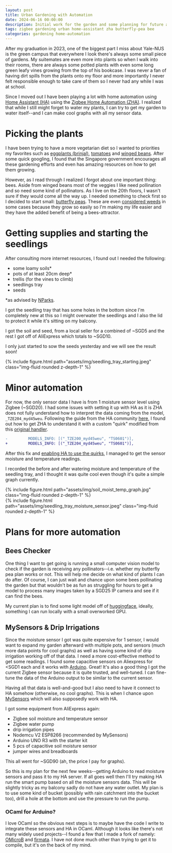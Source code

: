 ```yaml
---
layout: post
title: Urban Gardening with Automation
date: 2024-06-16 00:00:00
description: Initial work for the garden and some planning for future automation
tags: zigbee gardening urban home-assistant zha butterfly-pea bee
categories: gardening home-automation
---
```


After my graduation in 2023, one of the biggest part I miss about Yale-NUS is the green campus that everywhere I look there's always some small piece of gardens.  My suitemates are even more into plants so when I walk into their rooms, there are always some potted plants with even some long green leafy vines growing from the top of his bookcase.  I was never a fan of having dirt spills from the plants onto my floor and more importantly I never felt responsible enough to take care of them so I never had any while I was at school.  

Since I moved out I have been playing a lot with home automation using [Home Assistant (HA)](https://www.home-assistant.io/) using the [Zigbee Home Automation (ZHA)](https://www.home-assistant.io/integrations/zha/).  I realized that while I still might forget to water my plants, I can try to get my garden to water itself--and I can make cool graphs with all my sensor data.  

# Picking the plants
I have been trying to have a more vegetarian diet so I wanted to priorities my favorites such as [eggplants (brinjal)](https://gardeningsg.nparks.gov.sg/page-index/edible-plants/brinjal/), [tomatoes](https://gardeningsg.nparks.gov.sg/page-index/edible-plants/tomato/) and [winged beans](https://gardeningsg.nparks.gov.sg/page-index/edible-plants/winged-bean/).  After some quick googling, I found that the Singapore government encourages all these gardening efforts and even has amazing resources on how to get them growing.  

However, as I read through I realized I forgot about one important thing: bees.  Aside from winged beans most of the veggies I like need pollination and so need some kind of pollinators.  As I live on the 20th floors, I wasn't sure if they would come all the way up.  I needed something to check first so I decided to start small: [butterfly peas](https://gardeningsg.nparks.gov.sg/page-index/edible-plants/butterfly-pea/).  These are even [considered weeds](https://gardeningsg.nparks.gov.sg/page-index/edible-plants/butterfly-pea/) in some cases because they grow so easily so I'm making my life easier and they have the added benefit of being a bees-attractor.  

# Getting supplies and starting the seedlings
After consulting more internet resources, I found out I needed the following:  
* some loamy soils\*  
* pots of at least 20cm deep\*  
* trellis (for the vines to climb)  
* seedlings tray  
* seeds  

\*as advised by [NParks](https://gardeningsg.nparks.gov.sg/page-index/edible-plants/butterfly-pea/).  

I got the seedling tray that has some holes in the bottom since I'm completely new at this so I might overwater the seedlings and I also the lid to protect it while it's sitting on my balcony.  

I got the soil and seed, from a local seller for a combined of ~SGD5 and the rest I got off of AliExpress which totals to ~SGD10.  

I only just started to sow the seeds yesterday and we will see the result soon!  
<div class="row mt-3">
    <div class="col-sm mt-3 mt-md-0">
		{% include figure.html path="assets/img/seedling_tray_starting.jpeg" class="img-fluid rounded z-depth-1" %}
	</div>
</div>

# Minor automation
For now, the only sensor data I have is from 1 moisture sensor level using Zigbee (~SGD20).  I had some issues with setting it up with HA as it is ZHA does not fully understand how to interpret the data coming from the model, `_TZE204_myd45weu`.  Following the guide from the HA community [here](https://community.home-assistant.io/t/ts0601-tze200-ga1maeof-soil-moisture-sensor-and-zha/590913), I found out how to get ZHA to understand it with a custom "quirk" modified from this [original handler](https://github.com/zigpy/zha-device-handlers/blob/92c9fbc6d01a5d86f78d64183302b906aa7d8215/zhaquirks/tuya/ts0601_sensor.py).

```diff
-         MODELS_INFO: [("_TZE200_myd45weu", "TS0601")],
+         MODELS_INFO: [("_TZE204_myd45weu", "TS0601")],
```

After this fix and [enabling HA to use the quirks](https://community.home-assistant.io/t/how-to-setup-local-zha-quirks/341226/2?u=sewenthy), I managed to get the sensor moisture and temperature readings.  

I recorded the before and after watering moisture and temperature of the seedling tray, and I thought it was quite cool even though it's quite a simple graph currently.  

<div class="row mt-3">
    <div class="col-sm mt-3 mt-md-0">
        {% include figure.html path="assets/img/soil_moist_temp_graph.jpg" class="img-fluid rounded z-depth-1" %}
    </div>
    <div class="col-sm mt-3 mt-md-0">
        {% include figure.html path="assets/img/seedling_tray_moisture_sensor.jpeg" class="img-fluid rounded z-depth-1" %}
    </div>
</div>

# Plans for more automation

## Bees Checker
One thing I want to get going is running a small computer vision model to check if the garden is receiving any pollinators--i.e. whether my butterfly pea plan works or not.  This will help me decide on what kind of plants I can do after.  Of course, I can just wait and chance upon some bees pollinating the garden but that wouldn't be as fun as struggling for hours to get a model to process many images taken by a SGD25 IP camera and see if it can find the bees.  

My current plan is to find some light model off of [huggingface](https://huggingface.co/), ideally, something I can run locally with a small overworked GPU.  

## MySensors & Drip Irrigations
Since the moisture sensor I got was quite expensive for 1 sensor, I would want to expand my garden afterward with multiple pots, and sensors (much more data points for cool graphs) as well as having some kind of drip irrigation working off of that data. I need a more cost-effective method to get some readings.  I found some capacitive sensors on Aliexpress for <SGD1 each and it works with [Arduino](https://www.arduino.cc/). Great!  It's also a good thing I got the current Zigbee sensor because it is quite trusted, and well-tuned.  I can fine-tune the data of the Arduino output to be similar to the current sensor.  

Having all that data is well-and-good but I also need to have it connect to HA somehow (otherwise, no cool graphs).  This is when I chance upon [MySensors](https://www.mysensors.org/about/iot) which will also supposedly work with HA.  

I got some equipment from AliExpress again:
* Zigbee soil moisture and temperature sensor  
* Zigbee water pump  
* drip irrigation pipes  
* Nodemcu V2 ESP8266 (recommended by MySensors)  
* Arduino UNO R3 with the starter kit  
* 5 pcs of capacitive soil moisture sensor  
* jumper wires and breadboards  

This all went for ~SGD90 (ah, the price I pay for graphs).  

So this is my plan for the next few weeks--getting Arduino to read moisture sensors and pass it to my HA server.  If all goes well then I'll try making HA run the smart pump based on all the moisture sensors data.  This will be slightly tricky as my balcony sadly do not have any water outlet.  My plan is to use some kind of bucket (possibly with rain catchment into the bucket too), drill a hole at the bottom and use the pressure to run the pump.  

### OCaml for Arduino?
I love OCaml so the obvious next steps is to maybe have the code I write to integrate these sensors and HA in OCaml. Although it looks like there's not many widely used projects--I found a few that I made a fork of namely: [OMicroB](https://github.com/sewenthy/OMicroB) and [firmata](https://github.com/sewenthy/firmata).  I have not done much other than trying to get it to compile, but it's on the back of my mind.  
